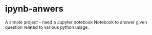 # ipynb-anwers
A simple project - need a Jupyter notebook Notebook to answer given question related to various python usage.


